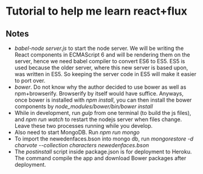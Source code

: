 # Tutorial to help me learn react+flux

## Notes
- *babel-node server.js* to start the node server. We will be writing the React components in ECMAScript 6 and will be rendering them on the server, hence we need babel compiler to convert ES6 to ES5. ES5 is used because the older server, where this new server is based upon, was written in ES5. So keeping the server code in ES5 will make it easier to port over.
- *bower*. Do not know why the author decided to use bower as well as npm+browserify. Browserify by itself would have suffice. Anyways, once bower is installed with *npm install*, you can then install the bower components by *node_modules/bower/bin/bower install*
- While in development, run *gulp* from one terminal (to build the js files), and *npm run watch* to restart the nodejs server when files change. Leave these two processes running while you develop.
- Also need to start MongoDB. Run *npm run mongo*
- To import the newedenfaces.bson into mongo db, run *mongorestore -d charvote --collection characters newedenfaces.bson*
- The *postinstall* script inside package.json is for deployment to Heroku. The command compile the app and download Bower packages after deployment.